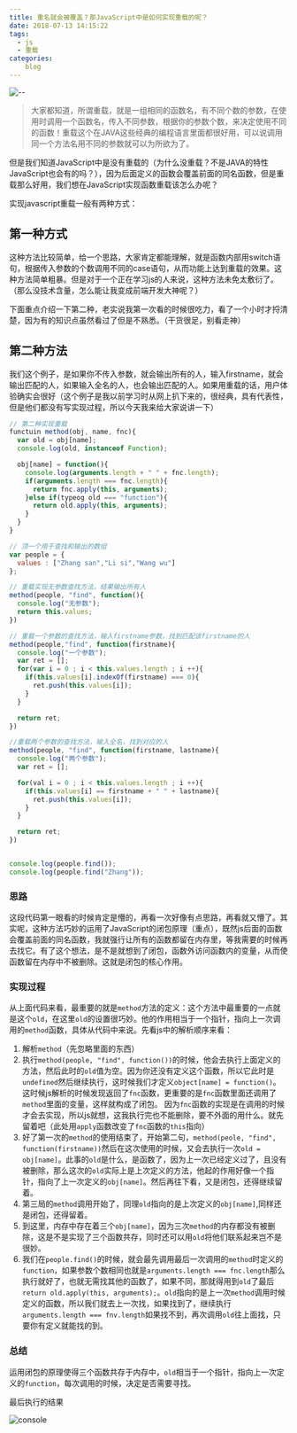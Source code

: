 ```yaml
---
title: 重名就会被覆盖？那JavaScript中是如何实现重载的呢？
date: 2018-07-13 14:15:22
tags:
  - js
  - 重载
categories:
    blog  
---
```


![--](http://p7jj1bbaq.bkt.clouddn.com/1648d606a47dc799.png)

> 大家都知道，所谓重载，就是一组相同的函数名，有不同个数的参数，在使用时调用一个函数名，传入不同参数，根据你的参数个数，来决定使用不同的函数！重载这个在JAVA这些经典的编程语言里面都很好用，可以说调用同一个方法名用不同的参数就可以为所欲为了。



但是我们知道JavaScript中是没有重载的（为什么没重载？不是JAVA的特性JavaScript也会有的吗？），因为后面定义的函数会覆盖前面的同名函数，但是重载那么好用，我们想在JavaScript实现函数重载该怎么办呢？

实现javascript重载一般有两种方式：

## 第一种方式

这种方法比较简单，给一个思路，大家肯定都能理解，就是函数内部用switch语句，根据传入参数的个数调用不同的case语句，从而功能上达到重载的效果。这种方法简单粗暴。但是对于一个正在学习js的人来说，这种方法未免太敷衍了。（那么没技术含量，怎么能让我变成前端开发大神呢？）

下面重点介绍一下第二种，老实说我第一次看的时候很吃力，看了一个小时才捋清楚，因为有的知识点虽然看过了但是不熟悉。（干货很足，别看走神）

## 第二种方法

我们这个例子，是如果你不传入参数，就会输出所有的人，输入firstname，就会输出匹配的人，如果输入全名的人，也会输出匹配的人。如果用重载的话，用户体验确实会很好（这个例子是我以前学习时从网上扒下来的，很经典，具有代表性，但是他们都没有写实现过程，所以今天我来给大家说讲一下）

``` javascript
// 第二种实现重载
functuin method(obj, name, fnc){
  var old = obj[name];
  console.log(old, instanceof Function);

  obj[name] = function(){
    console.log(arguments.length + " " + fnc.length);
    if(arguments.length === fnc.length){
      return fnc.apply(this, arguments);
    }else if(typeog old === "function"){
      return old.apply(this, arguments);
    }
  }
}

// 顶一个用于查找和输出的数组
var people = {
  values : ["Zhang san","Li si","Wang wu"]
};

```
``` javascript
// 重载实现无参数查找方法，结果输出所有人
method(people, "find", function(){
  console.log("无参数");
  return this.values;
})

// 重载一个参数的查找方法，输入firstname参数，找到匹配该firstname的人
method(people,"find", function(firstname){
  console.log("一个参数");
  var ret = [];
  for(var i = 0 ; i < this.values.length ; i ++){
    if(this.values[i].indexOf(firstname) === 0){
      ret.push(this.values[i]);
    }
  }

  return ret;
})

//重载两个参数的查找方法，输入全名，找到对应的人
method(people, "find", function(firstname, lastname){
  console.log("两个参数");
  var ret = [];

  for(val i = 0 ; i < this.values.length ; i ++){
    if(this.values[i] == firstname + " " + lastname){
      ret.push(this.values[i]);
    }
  }

  return ret;
})


console.log(people.find());
console.log(people.find("Zhang"));
```

### 思路

这段代码第一眼看的时候肯定是懵的，再看一次好像有点思路，再看就又懵了。其实呢，这种方法巧妙的运用了JavaScript的闭包原理（重点），既然js后面的函数会覆盖前面的同名函数，我就强行让所有的函数都留在内存里，等我需要的时候再去找它。有了这个想法，是不是就想到了闭包，函数外访问函数内的变量，从而使函数留在内存中不被删除。这就是闭包的核心作用。

### 实现过程

从上面代码来看，最重要的就是`method`方法的定义：这个方法中最重要的一点就是这个`old`，在这里`old`的设置很巧妙。他的作用相当于一个指针，指向上一次调用的`method`函数，具体从代码中来说。先看js中的解析顺序来看：

1. 解析`method`（先忽略里面的东西）
2. 执行`method(people, "find", function())`的时候，他会去执行上面定义的方法，然后此时的`old`值为空。因为你还没有定义这个函数，所以它此时是`undefined`然后继续执行，这时候我们才定义`object[name] = function()`。这时候js解析的时候发现返回了`fnc`函数，更重要的是`fnc`函数里面还调用了`method`里面的变量，这样就构成了闭包。
因为`fnc`函数的实现是在调用的时候才会去实现，所以js就想，这我执行完也不能删除，要不外面的用什么。就先留着吧（此处用`apply`函数改变了`fnc`函数的`this`指向）
3. 好了第一次的`method`的使用结束了，开始第二句，`method(peole, "find", function(firstname))`然后在这次使用的时候，又会去执行一次`old = obj[name]`。此事的`old`是什么，是函数了，因为上一次已经定义过了，且没有被删除，那么这次的`old`实际上是上次定义的方法，他起的作用好像一个指针，指向了上一次定义的`obj[name]`。然后再往下看，又是闭包，还得继续留着。
4. 第三局的`method`调用开始了，同理`old`指向的是上次定义的`obj[name]`,同样还是闭包，还得留着。
5. 到这里，内存中存在着三个`obj[name]`，因为三次`method`的内存都没有被删除，这是不是实现了三个函数共存，同时还可以用`old`将他们联系起来岂不是很妙。
6. 我们在`people.find()`的时候，就会最先调用最后一次调用的`method`时定义的`function`，如果参数个数相同也就是`arguments.length === fnc.length`那么执行就好了，也就无需找其他的函数了，如果不同，那就得用到`old`了最后`return old.apply(this, arguments);`。`old`指向的是上一次`method`调用时候定义的函数，所以我们就去上一次找，如果找到了，继续执行`arguments.length === fnv.length`如果找不到，再次调用`old`往上面找，只要你有定义就能找的到。

### 总结

运用闭包的原理使得三个函数共存于内存中，`old`相当于一个指针，指向上一次定义的`function`，每次调用的时候，决定是否需要寻找。

最后执行的结果

![console](http://p7jj1bbaq.bkt.clouddn.com/1648d5ff924ed332.png)
